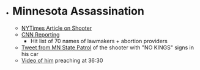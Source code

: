 - # Minnesota Assassination
  - [NYTimes Article on Shooter](https://www.nytimes.com/live/2025/06/14/us/minnesota-shootings)
  - [CNN Reporting](https://www.cnn.com/us/live-news/minnesota-shootings-manhunt-06-14-25?Date=20250614&Profile=CNN&utm_content=1749922048&utm_medium=social&utm_source=twitter)
    - Hit list of 70 names of lawmakers + abortion providers
  - [Tweet from MN State Patrol](https://x.com/MnDPS_MSP/status/1933918239504929129) of the shooter with "NO KINGS" signs in his car
  - [Video of him](https://www.youtube.com/live/jf5zld0Ixu0) preaching at 36:30
#